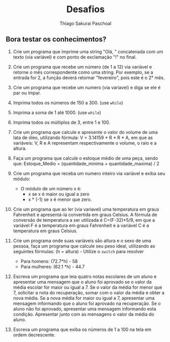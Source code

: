 <h1 align="center">Desafios</h1>
<p align="center">Thiago Sakurai Paschoal</p>

## **Bora testar os conhecimentos?**


1. Crie um programa que imprime uma string "Olá, " concatenada com um texto (via variável) e com ponto de exclamação "!" no final.

2. Crie um programa que recebe um número (de 1 a 12) via variável e retorne o mês correspondente como uma string. Por exemplo, se a entrada for 2, a função deverá retornar "fevereiro", pois este é o 2° mês.

3. Crie um programa que recebe um numero (via variavel) e diga se ele é par ou ímpar.

4. Imprima todos os números de 150 a 300. (use `while`)

5. Imprima a soma de 1 até 1000. (use `while`)

6. Imprima todos os múltiplos de 3, entre 1 e 100.

7. Crie um programa que calcule e apresente o valor do volume de uma lata de óleo, utilizando fórmula: V = 3.14159 * R * R * A, em que as variáveis: V, R e A representam respectivamente o volume, o raio e a altura.

8. Faça um programa que calcule o estoque médio de uma peça, sendo que: Estoque_Medio = (quantidade_minima + quantidade_maxima) / 2

9. Crie um programa que receba um numero inteiro via variável e exiba seu módulo:

    - O módulo de um número x é:
        - x se x é maior ou igual a zero
        - x * (-1) se x é menor que zero.

10. Crie um programa que ao ler (via variavel) uma temperatura em graus Fahrenheit e apresentá-Ia convertida em graus Celsius. A fórmula de conversão de temperatura a ser utilizada é C=(F-32)*5/9, em que a variável F é a temperatura em graus Fahrenheit e a variável C é a temperatura em graus Celsius.

11. Crie um programa onde suas variáveis såo altura e o sexo de uma pessoa, faça um programa que calcule seu peso ideal, utilizando as seguintes fórmulas: (h = altura) - Utilize o `switch` para resolver

    - Para homens: (72.7*h) - 58 
    - Para mulheres: (62.1 *h) - 44.7

12. Escreva um programa que leia quatro notas escolares de um aluno e apresentar uma mensagem que o aluno foi aprovado se o valor da média escolar for maior ou igual a 7. Se o valor da média for menor que 7, solicitar a nota do  recuperação,  somar  com  o  valor  da  média  e  obter  a  nova  média.  Se  a  nova  média  for  maior  ou  igual  a  7, apresentar  uma  mensagem  informando  que  o  aluno  foi  aprovado  na  recuperação.  Se  o  aluno  não  foi  aprovado, apresentar  uma mensagem  informando  esta  condição.  Apresentar  junto  com  as mensagens  o  valor  da  média  do aluno.

13. Escreva um programa que exiba os números de 1 a 100 na tela em ordem decrescente.
